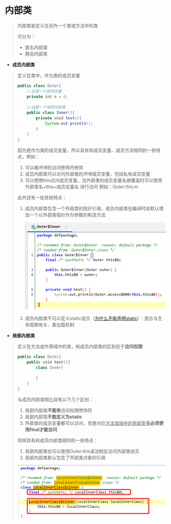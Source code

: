 # 内部类

> 内部类是定义在另外一个类或方法中的类
>
> 可分为：
>
> * 匿名内部类
>* 静态内部类

* **成员内部类**

> 定义在类中，作为类的成员变量
>
> ```java
> public class Outer{
>     //这是一个成员变量
>     private int m = 4;
> 
>     //这是一个成员内部类
>     public class Inner(){
>         private void test(){
>             System.out.println();
>         }
>     }
> }
> ```
>
> 因为是作为类的成员变量，所以具有和成员变量、成员方法相同的一些特点，例如：
>
> 1. 可以被*所有*的访问修饰符修饰
> 2. 成员内部类可以访问外部类的*所有*成员变量，包括私有成员变量
> 3. 可以使用this访问成员变量，当外部类的成员变量名被覆盖时可以使用外部类名+this+成员变量名 进行访问 例如：Outer.this.m
>
> 此外还有一些其他特点：
>
> 1. 成员内部类包含一个外部类的指针引用，成员内部类在编译时会默认增加一个以外部类指针作为参数的构造方法
>
>    ![](..\imag\内部类反编译.png)
>
> 2. 成员内部类不可以定义static成员（[为什么不能声明static](https://zhidao.baidu.com/question/332261019838736725.html)）: 提示与生命周期有关、类加载机制



* **局部内部类**

> 定义在方法或作用域中的类，和成员内部类的区别在于**访问权限**
>
> ```java
> public class Outer{
>     public void test(){
>         class Inner{
>             
>         }
>     }
> }
> ```
>
> 与成员内部类相比具有以下几个区别：
>
> 1. 局部内部类**不能有**访问权限修饰符
> 2. 局部内部类**不能定义为static**
> 3. 外部类的成员变量都可以访问，但是对应<u>方法或域中的局部变量</u>**必须使用final才能访问**
>
> 同样具有和成员内部类相同的一些特点：
>
> 1. 局部内部类也可以使用Outer.this语法制定访问外部类成员
> 2. 局部内部类默认包含了外部类对象的引用
>
> ![](..\imag\局部内部类.png)
